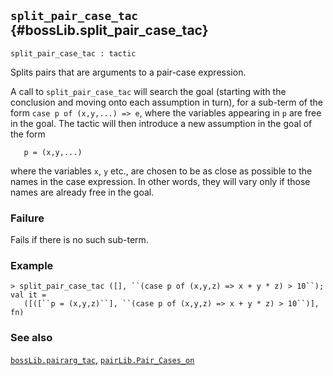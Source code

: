 ## `split_pair_case_tac` {#bossLib.split_pair_case_tac}


```
split_pair_case_tac : tactic
```



Splits pairs that are arguments to a pair-case expression.


A call to `split_pair_case_tac` will search the goal (starting with
the conclusion and moving onto each assumption in turn), for a
sub-term of the form `case p of (x,y,...) => e`, where the variables
appearing in `p` are free in the goal. The tactic will then introduce
a new assumption in the goal of the form
    
       p = (x,y,...)
    
where the variables `x`, `y` etc., are chosen to be as close as
possible to the names in the case expression. In other words, they
will vary only if those names are already free in the goal.

### Failure

Fails if there is no such sub-term.

### Example

    
    > split_pair_case_tac ([], ``(case p of (x,y,z) => x + y * z) > 10``);
    val it =
       ([([``p = (x,y,z)``], ``(case p of (x,y,z) => x + y * z) > 10``)], fn)
    

### See also

[`bossLib.pairarg_tac`](#bossLib.pairarg_tac), [`pairLib.Pair_Cases_on`](#pairLib.Pair_Cases_on)

